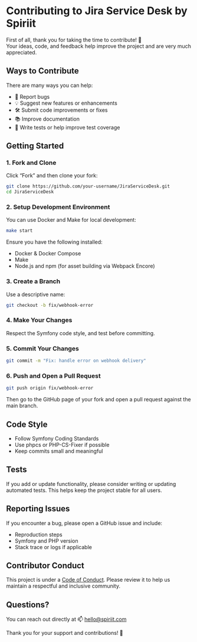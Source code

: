 # Contributing to Jira Service Desk by Spiriit

First of all, thank you for taking the time to contribute! 🚀  
Your ideas, code, and feedback help improve the project and are very much appreciated.

## Ways to Contribute

There are many ways you can help:

- 🐛 Report bugs
- 💡 Suggest new features or enhancements
- 🛠️ Submit code improvements or fixes
- 📚 Improve documentation
- 🧪 Write tests or help improve test coverage

## Getting Started

### 1. Fork and Clone

Click “Fork” and then clone your fork:

```bash
git clone https://github.com/your-username/JiraServiceDesk.git
cd JiraServiceDesk
```

### 2. Setup Development Environment

You can use Docker and Make for local development:

```sh
make start
```

Ensure you have the following installed:
- Docker & Docker Compose
- Make
- Node.js and npm (for asset building via Webpack Encore)

### 3. Create a Branch

Use a descriptive name:

```sh
git checkout -b fix/webhook-error
```

### 4. Make Your Changes

Respect the Symfony code style, and test before committing.

### 5. Commit Your Changes

```sh
git commit -m "Fix: handle error on webhook delivery"
```

### 6. Push and Open a Pull Request

```sh
git push origin fix/webhook-error
```

Then go to the GitHub page of your fork and open a pull request against the main branch.

## Code Style

- Follow Symfony Coding Standards
- Use phpcs or PHP-CS-Fixer if possible
- Keep commits small and meaningful

## Tests

If you add or update functionality, please consider writing or updating automated tests.
This helps keep the project stable for all users.

## Reporting Issues

If you encounter a bug, please open a GitHub issue and include:

- Reproduction steps
- Symfony and PHP version
- Stack trace or logs if applicable

## Contributor Conduct

This project is under a [Code of Conduct](CODE_OF_CONDUCT.md). Please review it to help us maintain a respectful and inclusive community.

## Questions?

You can reach out directly at 📫 [hello@spiriit.com](mailto:hello@spiriit.com)

Thank you for your support and contributions! 💙
